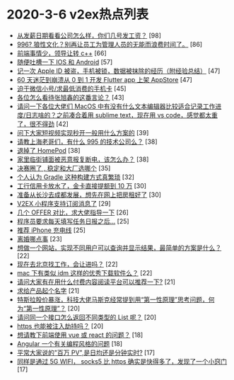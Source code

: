 # 2020-3-6 v2ex热点列表

+ [从发薪日期看看公司怎么样，你们几号发工资？](https://www.v2ex.com/t/650370#reply98) [98]
+ [996? 狼性文化？别再让员工为管理人员的无能而浪费时间了。](https://www.v2ex.com/t/650339#reply86) [86]
+ [前端事情少，领导让转 c++](https://www.v2ex.com/t/650272#reply66) [66]
+ [随便吐槽一下 IOS 和 Android](https://www.v2ex.com/t/650310#reply57) [57]
+ [记一次 Apple ID 被盗，手机被锁，数据被抹除的经历（附经验总结）](https://www.v2ex.com/t/650338#reply47) [47]
+ [60 天迷茫到崩溃从 0 到 1 开发 Flutter app 上架 AppStore](https://www.v2ex.com/t/650390#reply47) [47]
+ [迫于微信小号/求最低消费的手机卡](https://www.v2ex.com/t/650287#reply45) [45]
+ [各位怎么看待张旭鑫的这番言论？](https://www.v2ex.com/t/650483#reply43) [43]
+ [请问一下各位大佬们 MacOS 中有没有什么文本编辑器比较适合记录工作进度/日志啥的？之前凑合着用 sublime text，现在用 vs code，感觉都太重了，很不得劲](https://www.v2ex.com/t/650397#reply42) [42]
+ [问下大家短视频实现秒开一般用什么方案的](https://www.v2ex.com/t/650281#reply39) [39]
+ [请教上海老哥们，有什么 995 的技术公司么？](https://www.v2ex.com/t/650303#reply38) [38]
+ [退掉了 HomePod](https://www.v2ex.com/t/650316#reply38) [38]
+ [家里临街铺面被恶意报复断电，该怎么办？](https://www.v2ex.com/t/650471#reply38) [38]
+ [决赛圈了 , 稳定和大厂选哪个](https://www.v2ex.com/t/650325#reply35) [35]
+ [个人认为 Gradle 这种构建方式真繁琐](https://www.v2ex.com/t/650459#reply32) [32]
+ [工行信用卡放水了，金卡直接提额到 10 万](https://www.v2ex.com/t/650432#reply30) [30]
+ [准备从长沙去成都发展，想先在网上把房租好了](https://www.v2ex.com/t/650434#reply30) [30]
+ [V2EX 小程序支持订阅消息了](https://www.v2ex.com/t/650393#reply29) [29]
+ [几个 OFFER 对比，求大佬指导一下](https://www.v2ex.com/t/650474#reply26) [26]
+ [程序员要求每天填写任务日报之后...](https://www.v2ex.com/t/650304#reply25) [25]
+ [推荐 iPhone 充电线](https://www.v2ex.com/t/650384#reply25) [25]
+ [离婚哪点事](https://www.v2ex.com/t/650469#reply23) [23]
+ [想做一个网站，实现不同用户可以查询并显示结果，最简单的方案是什么？](https://www.v2ex.com/t/650275#reply22) [22]
+ [现在去北京找工作，会让进吗？](https://www.v2ex.com/t/650291#reply22) [22]
+ [mac 下有类似 idm 这样的优秀下载软件么？](https://www.v2ex.com/t/650445#reply22) [22]
+ [请问大家有在用什么付费内容阅读平台可以推荐一下?](https://www.v2ex.com/t/650313#reply21) [21]
+ [求给产品起个名字](https://www.v2ex.com/t/650326#reply21) [21]
+ [特斯拉股价暴涨，科技大佬马斯克经常提到用“第一性原理”思考问题，何为“第一性原理”？](https://www.v2ex.com/t/650273#reply20) [20]
+ [请问同一个接口怎么返回不同类型的 List 呢？](https://www.v2ex.com/t/650333#reply20) [20]
+ [https 也能被注入劫持吗？](https://www.v2ex.com/t/650450#reply20) [20]
+ [想请教下前端使用 vue 或 react 的问题？](https://www.v2ex.com/t/650420#reply18) [18]
+ [Angular 一个有关编程风格的问题](https://www.v2ex.com/t/650480#reply18) [18]
+ [平常大家说的"百万 PV",是日均还是分钟实时?](https://www.v2ex.com/t/650330#reply17) [17]
+ [同样是通过 5G WIFI， socks5 比 https 确实是快得多了，发现了一个小窍门](https://www.v2ex.com/t/650358#reply17) [17]
